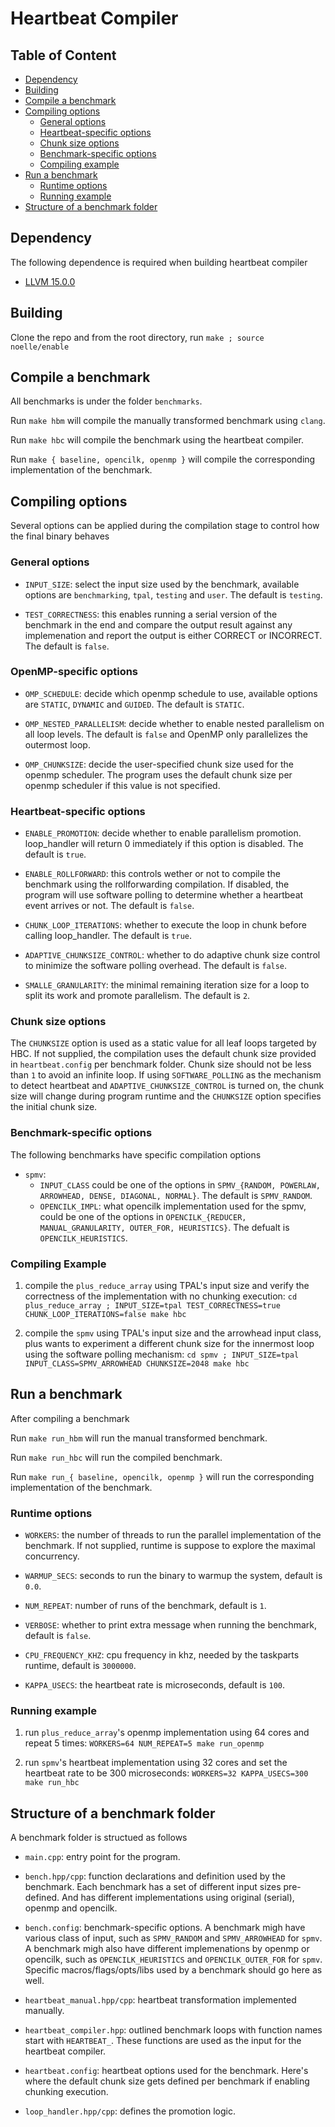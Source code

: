 # Heartbeat Compiler

## Table of Content
- [Dependency](#dependency)
- [Building](#building)
- [Compile a benchmark](#compiling-a-benchmark)
- [Compiling options](#compiling-options)
  - [General options](#general-options)
  - [Heartbeat-specific options](#heartbeat-specific-options)
  - [Chunk size options](#chunk-size-options)
  - [Benchmark-specific options](#benchmark-specific-options)
  - [Compiling example](#compiling-example)
- [Run a benchmark](#running-a-benchmark)
  - [Runtime options](#runtime-options)
  - [Running example](#running-example)
- [Structure of a benchmark folder](#structure-of-a-benchmark-folder)

## Dependency

The following dependence is required when building heartbeat compiler
* [LLVM 15.0.0](https://releases.llvm.org/download.html)


## Building

Clone the repo and from the root directory, run `make ; source noelle/enable`


## Compile a benchmark

All benchmarks is under the folder `benchmarks`.

Run `make hbm` will compile the manually transformed benchmark using `clang`.

Run `make hbc` will compile the benchmark using the heartbeat compiler.

Run `make { baseline, opencilk, openmp }` will compile the corresponding implementation of the benchmark.


## Compiling options

Several options can be applied during the compilation stage to control how the final binary behaves

### General options
- `INPUT_SIZE`: select the input size used by the benchmark, available options are `benchmarking`, `tpal`, `testing` and `user`. The default is `testing`.

- `TEST_CORRECTNESS`: this enables running a serial version of the benchmark in the end and compare the output result against any implemenation and report the output is either CORRECT or INCORRECT. The default is `false`.

### OpenMP-specific options

- `OMP_SCHEDULE`: decide which openmp schedule to use, available options are `STATIC`, `DYNAMIC` and `GUIDED`. The default is `STATIC`.

- `OMP_NESTED_PARALLELISM`: decide whether to enable nested parallelism on all loop levels. The default is `false` and OpenMP only parallelizes the outermost loop.

- `OMP_CHUNKSIZE`: decide the user-specified chunk size used for the openmp scheduler. The program uses the default chunk size per openmp scheduler if this value is not specified.

### Heartbeat-specific options
- `ENABLE_PROMOTION`: decide whether to enable parallelism promotion. loop_handler will return 0 immediately if this option is disabled. The default is `true`.

- `ENABLE_ROLLFORWARD`: this controls wether or not to compile the benchmark using the rollforwarding compilation. If disabled, the program will use software polling to determine whether a heartbeat event arrives or not. The default is `false`.

- `CHUNK_LOOP_ITERATIONS`: whether to execute the loop in chunk before calling loop_handler. The default is `true`.

- `ADAPTIVE_CHUNKSIZE_CONTROL`: whether to do adaptive chunk size control to minimize the software polling overhead. The default is `false`.

- `SMALLE_GRANULARITY`: the minimal remaining iteration size for a loop to split its work and promote parallelism. The default is `2`.

### Chunk size options
The `CHUNKSIZE` option is used as a static value for all leaf loops targeted by HBC. If not supplied, the compilation uses the default chunk size provided in `heartbeat.config` per benchmark folder. Chunk size should not be less than `1` to avoid an infinite loop. If using `SOFTWARE_POLLING` as the mechanism to detect heartbeat and `ADAPTIVE_CHUNKSIZE_CONTROL` is turned on, the chunk size will change during program runtime and the `CHUNKSIZE` option specifies the initial chunk size.

### Benchmark-specific options
The following benchmarks have specific compilation options
- `spmv`:
  - `INPUT_CLASS` could be one of the options in `SPMV_{RANDOM, POWERLAW, ARROWHEAD, DENSE, DIAGONAL, NORMAL}`. The default is `SPMV_RANDOM`.
  - `OPENCILK_IMPL`: what opencilk implementation used for the spmv, could be one of the options in `OPENCILK_{REDUCER, MANUAL_GRANULARITY, OUTER_FOR, HEURISTICS}`. The defualt is `OPENCILK_HEURISTICS`.

### Compiling Example

1. compile the `plus_reduce_array` using TPAL's input size and verify the correctness of the implementation with no chunking execution: `cd plus_reduce_array ; INPUT_SIZE=tpal TEST_CORRECTNESS=true CHUNK_LOOP_ITERATIONS=false make hbc`

2. compile the `spmv` using TPAL's input size and the arrowhead input class, plus wants to experiment a different chunk size for the innermost loop using the software polling mechanism: `cd spmv ; INPUT_SIZE=tpal INPUT_CLASS=SPMV_ARROWHEAD CHUNKSIZE=2048 make hbc`


## Run a benchmark

After compiling a benchmark

Run `make run_hbm` will run the manual transformed benchmark.

Run `make run_hbc` will run the compiled benchmark.

Run `make run_{ baseline, opencilk, openmp }` will run the corresponding implementation of the benchmark.

### Runtime options

- `WORKERS`: the number of threads to run the parallel implementation of the benchmark. If not supplied, runtime is suppose to explore the maximal concurrency.

- `WARMUP_SECS`: seconds to run the binary to warmup the system, default is `0.0`.

- `NUM_REPEAT`: number of runs of the benchmark, default is `1`.

- `VERBOSE`: whether to print extra message when running the benchmark, default is `false`.

- `CPU_FREQUENCY_KHZ`: cpu frequency in khz, needed by the taskparts runtime, default is `3000000`.

- `KAPPA_USECS`: the heartbeat rate is microseconds, default is `100`.

### Running example

1. run `plus_reduce_array`'s openmp implementation using 64 cores and repeat 5 times: `WORKERS=64 NUM_REPEAT=5 make run_openmp`

2. run `spmv`'s heartbeat implementation using 32 cores and set the heartbeat rate to be 300 microseconds: `WORKERS=32 KAPPA_USECS=300 make run_hbc`


## Structure of a benchmark folder

A benchmark folder is structued as follows

- `main.cpp`: entry point for the program.

- `bench.hpp/cpp`: function declarations and definition used by the benchmark. Each benchmark has a set of different input sizes pre-defined. And has different implementations using original (serial), openmp and opencilk.

- `bench.config`: benchmark-specific options. A benchmark migh have various class of input, such as `SPMV_RANDOM` and `SPMV_ARROWHEAD` for `spmv`. A benchmark migh also have different implemenations by openmp or opencilk, such as `OPENCILK_HEURISTICS` and `OPENCILK_OUTER_FOR` for `spmv`. Specific macros/flags/opts/libs used by a benchmark should go here as well.

- `heartbeat_manual.hpp/cpp`: heartbeat transformation implemented manually.

- `heartbeat_compiler.hpp`: outlined benchmark loops with function names start with `HEARTBEAT_`. These functions are used as the input for the heartbeat compiler.

- `heartbeat.config`: heartbeat options used for the benchmark. Here's where the default chunk size gets defined per benchmark if enabling chunking execution.

- `loop_handler.hpp/cpp`: defines the promotion logic.
